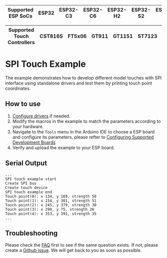 | Supported ESP SoCs | ESP32 | ESP32-C3 | ESP32-C6 | ESP32-H2 | ESP32-S2 | ESP32-S3 |
| ------------------ | ----- | -------- | -------- | -------- | -------- | -------- |

| Supported Touch Controllers | CST816S | FT5x06 | GT911 | GT1151 | ST7123 | TT21100 |
| --------------------------- | ------- | ------ | ----- | ------ | ------ | ------- |

# SPI Touch Example

The example demonstrates how to develop different model touches with SPI interface using standalone drivers and test them by printing touch point coordinates.

## How to use

1. [Configure drivers](../../../docs/How_To_Use.md#configuring-drivers) if needed.
2. Modify the macros in the example to match the parameters according to your hardware.
3. Navigate to the `Tools` menu in the Arduino IDE to choose a ESP board and configure its parameters, please refter to [Configuring Supported Development Boards](../../../docs/How_To_Use.md#configuring-supported-development-boards)
4. Verify and upload the example to your ESP board.

## Serial Output

```
...
SPI touch example start
Create SPI bus
Create touch device
SPI touch example end
Touch point(0): x 134, y 169, strength 50
Touch point(1): x 154, y 301, strength 51
Touch point(2): x 245, y 379, strength 30
Touch point(3): x 290, y 75, strength 26
Touch point(4): x 353, y 391, strength 35
...
```

## Troubleshooting

Please check the [FAQ](../../../docs/FAQ.md) first to see if the same question exists. If not, please create a [Github issue](https://github.com/esp-arduino-libs/ESP32_Display_Panel/issues). We will get back to you as soon as possible.
